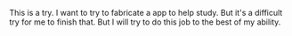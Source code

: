 This is a try.
I want to try to fabricate a app to help study.
But it's a difficult try for me to finish that.
But I will try to do this job to the best of my ability. 

